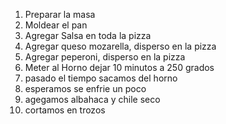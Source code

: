 1. Preparar la masa
2. Moldear el pan
3. Agregar Salsa en toda la pizza
4. Agregar queso mozarella, disperso en la pizza
5. Agregar peperoni, disperso en la pizza
6. Meter al Horno dejar 10 minutos a 250 grados
7. pasado el tiempo sacamos del horno 
8. esperamos se enfrie un poco 
9. agegamos albahaca y chile seco 
10. cortamos en trozos
